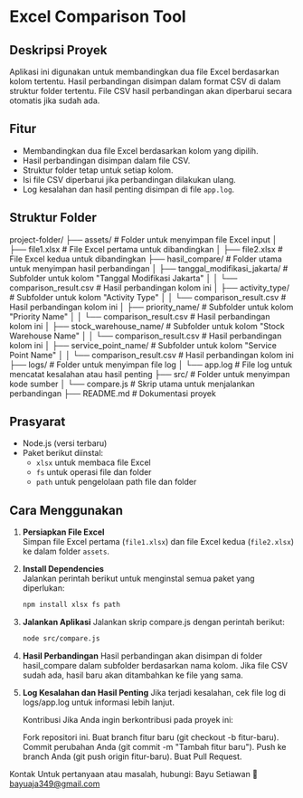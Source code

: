 # Excel Comparison Tool

## Deskripsi Proyek
Aplikasi ini digunakan untuk membandingkan dua file Excel berdasarkan kolom tertentu. Hasil perbandingan disimpan dalam format CSV di dalam struktur folder tertentu. File CSV hasil perbandingan akan diperbarui secara otomatis jika sudah ada.

## Fitur
- Membandingkan dua file Excel berdasarkan kolom yang dipilih.
- Hasil perbandingan disimpan dalam file CSV.
- Struktur folder tetap untuk setiap kolom.
- Isi file CSV diperbarui jika perbandingan dilakukan ulang.
- Log kesalahan dan hasil penting disimpan di file `app.log`.

## Struktur Folder
project-folder/
├── assets/                           # Folder untuk menyimpan file Excel input
│   ├── file1.xlsx                    # File Excel pertama untuk dibandingkan
│   ├── file2.xlsx                    # File Excel kedua untuk dibandingkan
├── hasil_compare/                    # Folder utama untuk menyimpan hasil perbandingan
│   ├── tanggal_modifikasi_jakarta/   # Subfolder untuk kolom "Tanggal Modifikasi Jakarta"
│   │   └── comparison_result.csv     # Hasil perbandingan kolom ini
│   ├── activity_type/                # Subfolder untuk kolom "Activity Type"
│   │   └── comparison_result.csv     # Hasil perbandingan kolom ini
│   ├── priority_name/                # Subfolder untuk kolom "Priority Name"
│   │   └── comparison_result.csv     # Hasil perbandingan kolom ini
│   ├── stock_warehouse_name/         # Subfolder untuk kolom "Stock Warehouse Name"
│   │   └── comparison_result.csv     # Hasil perbandingan kolom ini
│   ├── service_point_name/           # Subfolder untuk kolom "Service Point Name"
│   │   └── comparison_result.csv     # Hasil perbandingan kolom ini
├── logs/                             # Folder untuk menyimpan file log
│   └── app.log                       # File log untuk mencatat kesalahan atau hasil penting
├── src/                              # Folder untuk menyimpan kode sumber
│   └── compare.js                    # Skrip utama untuk menjalankan perbandingan
├── README.md                         # Dokumentasi proyek

## Prasyarat
- Node.js (versi terbaru)
- Paket berikut diinstal:
  - `xlsx` untuk membaca file Excel
  - `fs` untuk operasi file dan folder
  - `path` untuk pengelolaan path file dan folder

## Cara Menggunakan

1. **Persiapkan File Excel**  
   Simpan file Excel pertama (`file1.xlsx`) dan file Excel kedua (`file2.xlsx`) ke dalam folder `assets`.

2. **Install Dependencies**  
   Jalankan perintah berikut untuk menginstal semua paket yang diperlukan:
   ```bash
   npm install xlsx fs path

3. **Jalankan Aplikasi**
    Jalankan skrip compare.js dengan perintah berikut:
    ```bash
    node src/compare.js

4. **Hasil Perbandingan**
    Hasil perbandingan akan disimpan di folder hasil_compare dalam subfolder berdasarkan nama kolom. Jika file CSV sudah ada, hasil baru akan ditambahkan ke file yang sama.

5. **Log Kesalahan dan Hasil Penting**
    Jika terjadi kesalahan, cek file log di logs/app.log untuk informasi lebih lanjut.


    Kontribusi
    Jika Anda ingin berkontribusi pada proyek ini:

    Fork repositori ini.
    Buat branch fitur baru (git checkout -b fitur-baru).
    Commit perubahan Anda (git commit -m "Tambah fitur baru").
    Push ke branch Anda (git push origin fitur-baru).
    Buat Pull Request.

Kontak
Untuk pertanyaan atau masalah, hubungi: Bayu Setiawan
📧 bayuaja349@gmail.com